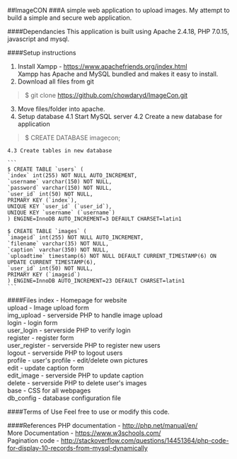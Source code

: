 ##ImageCON
###A simple web application to upload images.
My attempt to build a simple and secure web application.

####Dependancies
This application is built using Apache 2.4.18, PHP 7.0.15, javascript and mysql.

####Setup instructions

1. Install Xampp - https://www.apachefriends.org/index.html  
	Xampp has Apache and MySQL bundled and makes it easy to install.  
2. Download all files from git
> $ git clone https://github.com/chowdaryd/ImageCon.git
3. Move files/folder into apache.
4. Setup database
	4.1 Start MySQL server
	4.2 Create a new database for application 
> $ CREATE DATABASE imagecon;

	4.3 Create tables in new database

	```
	$ CREATE TABLE `users` (
 	`index` int(255) NOT NULL AUTO_INCREMENT,
 	`username` varchar(150) NOT NULL,
 	`password` varchar(150) NOT NULL,
 	`user_id` int(50) NOT NULL,
 	PRIMARY KEY (`index`),
 	UNIQUE KEY `user_id` (`user_id`),
 	UNIQUE KEY `username` (`username`)
	) ENGINE=InnoDB AUTO_INCREMENT=3 DEFAULT CHARSET=latin1

	$ CREATE TABLE `images` (
 	`imageid` int(255) NOT NULL AUTO_INCREMENT,
 	`filename` varchar(35) NOT NULL,
 	`caption` varchar(350) NOT NULL,
 	`uploadtime` timestamp(6) NOT NULL DEFAULT CURRENT_TIMESTAMP(6) ON UPDATE CURRENT_TIMESTAMP(6),
 	`user_id` int(50) NOT NULL,
 	PRIMARY KEY (`imageid`)
	) ENGINE=InnoDB AUTO_INCREMENT=23 DEFAULT CHARSET=latin1
	```

####Files
index - Homepage for website  
upload - Image upload form  
img_upload - serverside PHP to handle image upload  
login - login form  
user_login - serverside PHP to verify login  
register - register form  
user_register - serverside PHP to register new users  
logout - serverside PHP to logout users  
profile - user's profile - edit/delete own pictures  
edit - update caption form  
edit_image - serverside PHP to update caption  
delete - serverside PHP to delete user's images  
base - CSS for all webpages  
db_config - database configuration file  

####Terms of Use
Feel free to use or modify this code.  

####References
PHP documentation - http://php.net/manual/en/  
More Documentation - https://www.w3schools.com/  
Pagination code - http://stackoverflow.com/questions/14451364/php-code-for-display-10-records-from-mysql-dynamically  
